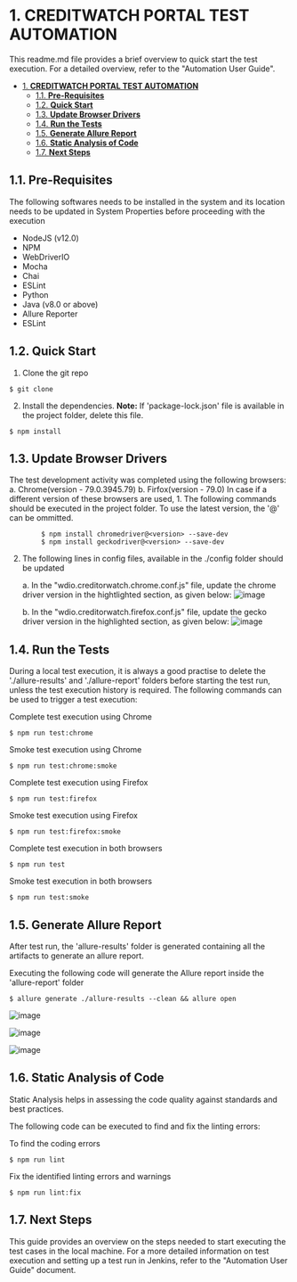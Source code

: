 # 1. **CREDITWATCH PORTAL TEST AUTOMATION**

This readme.md file provides a brief overview to quick start the test execution. 
For a detailed overview, refer to the "Automation User Guide".

- [1. **CREDITWATCH PORTAL TEST AUTOMATION**](#1-creditwatch-portal-test-automation)
  - [1.1. **Pre-Requisites**](#11-pre-requisites)
  - [1.2. **Quick Start**](#12-quick-start)
  - [1.3. **Update Browser Drivers**](#13-update-browser-drivers)
  - [1.4. **Run the Tests**](#14-run-the-tests)
  - [1.5. **Generate Allure Report**](#15-generate-allure-report)
  - [1.6. **Static Analysis of Code**](#16-static-analysis-of-code)
  - [1.7. **Next Steps**](#17-next-steps)

## 1.1. **Pre-Requisites**
The following softwares needs to be installed in the system and its location needs to be updated in System Properties before proceeding with the execution
* NodeJS (v12.0)
* NPM
* WebDriverIO
* Mocha
* Chai
* ESLint
* Python
* Java (v8.0 or above)
* Allure Reporter
* ESLint
  
## 1.2. **Quick Start**

1. Clone the git repo
```
$ git clone

```
2. Install the dependencies. 
   **Note:** If 'package-lock.json' file is available in the project folder, delete this file.   

```
$ npm install

```
## 1.3. **Update Browser Drivers**
The test development activity was completed using the following browsers:
    a. Chrome(version -  79.0.3945.79)
    b. Firfox(version - 79.0)
In case if a different version of these browsers are used, 
    1. The following commands should be executed in the project folder. To use the latest version, the '@<version>' can be ommitted.
```
        $ npm install chromedriver@<version> --save-dev
        $ npm install geckodriver@<version> --save-dev

```
 2. The following lines in config files, available in the ./config folder should be updated

    a. In the "wdio.creditorwatch.chrome.conf.js" file, update the chrome driver version in the hightlighted section, as given below:
    ![image](https://user-images.githubusercontent.com/43592036/115507814-f0f56780-a2bf-11eb-9fd0-14b24a9097a9.png)

    b. In the "wdio.creditorwatch.firefox.conf.js" file, update the gecko driver version in the highlighted section, as given below:
    ![image](https://user-images.githubusercontent.com/43592036/115507989-29954100-a2c0-11eb-971e-ff9a941df2f1.png)


## 1.4. **Run the Tests**
During a local test execution, it is always a good practise to delete the './allure-results' and './allure-report' folders before starting the test run, unless the test execution history is required. 
The following commands can be used to trigger a test execution:

Complete test execution using Chrome
```
$ npm run test:chrome

```

Smoke test execution using Chrome
```
$ npm run test:chrome:smoke

```

Complete test execution using Firefox
```
$ npm run test:firefox

```

Smoke test execution using Firefox
```
$ npm run test:firefox:smoke

```

Complete test execution in both browsers
```
$ npm run test

```

Smoke test execution in both browsers
```
$ npm run test:smoke

```

## 1.5. **Generate Allure Report**
After test run, the 'allure-results' folder is generated containing all the artifacts to generate an allure report.

Executing the following code will generate the Allure report inside the 'allure-report' folder

```
$ allure generate ./allure-results --clean && allure open

```
![image](https://user-images.githubusercontent.com/43592036/115508197-62351a80-a2c0-11eb-8128-5dd4b266c5ac.png)

![image](https://user-images.githubusercontent.com/43592036/115508377-927cb900-a2c0-11eb-994f-3f7cad4f5e0a.png)

![image](https://user-images.githubusercontent.com/43592036/115508469-ade7c400-a2c0-11eb-9821-c69bca46d291.png)


## 1.6. **Static Analysis of Code**
Static Analysis helps in assessing the code quality against standards and best practices. 

The following code can be executed to find and fix the linting errors:

To find the coding errors

```
$ npm run lint

```

Fix the identified linting errors and warnings

```
$ npm run lint:fix

```

## 1.7. **Next Steps**
This guide provides an overview on the steps needed to start executing the test cases in the local machine. For a more detailed information on test execution and setting up a test run in Jenkins, refer to the "Automation User Guide" document.

